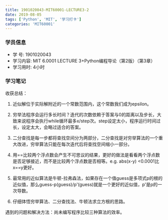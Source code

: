 ```yaml
---
title: 1901020043-MIT60001-LECTURE3-2
date: 2019-08-05
tags: ['Python', 'MIT', '学习打卡']
categories: 'MIT60001'
---
```


### 学员信息

- 学    号: 1901020043
- 学习内容: MIT 6.0001 LECTURE 3+Python编程导论（第2版）（第3章）
- 学习用时: 4小时

### 学习笔记

收获总结：

1. 近似解位于实际解附近的一个常数范围内，这个常数我们成为epsilon。

2. 穷举法程序会运行多长时间？迭代的次数依赖于答案与0的距离以及步长，大致来说程序会执行while循环最多x/step次。step设定太小，程序运行时间过长，设定太大，会略过适合的答案。

3. 二分查找是每一步都将查找空间分为两部分，二分查找是对穷举算法的一个重大改进，穷举算法只能在每次迭代后将查找空间缩小一部分。

4. 用==比较两个浮点数会产生不可思议的结果，更好的做法是看看两个浮点数是否足够接近，而不是比较两个浮点数是否相等。e.g. abs(x-y) <0.0001比x==y更好。

5. 最常用的近似算法是牛顿-拉弗森法，如果存在一个值guess是多项式p的根的近似值，那么guess-p(guess)/p'(guess)就是一个更好的近似值，p'是p的一次导数。

6. 仔细体悟穷举算法、二分查找法、牛顿法求立方根的思路。

遇到的问题和解决方法：尚未编写程序比较三种算法的效率。
